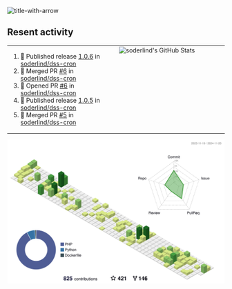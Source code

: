 
![title-with-arrow](https://github.com/soderlind/soderlind/assets/1649452/0f685042-97c3-46ba-b290-804d07f05370)



## Resent activity

<table width="100%" border="0"><tr><td width="49%">

<!--START_SECTION:activity-->
1. 🚀 Published release [1.0.6](https://github.com/soderlind/dss-cron/releases/tag/1.0.6) in [soderlind/dss-cron](https://github.com/soderlind/dss-cron)
2. 🎉 Merged PR [#6](https://github.com/soderlind/dss-cron/pull/6) in [soderlind/dss-cron](https://github.com/soderlind/dss-cron)
3. 💪 Opened PR [#6](https://github.com/soderlind/dss-cron/pull/6) in [soderlind/dss-cron](https://github.com/soderlind/dss-cron)
4. 🚀 Published release [1.0.5](https://github.com/soderlind/dss-cron/releases/tag/1.0.5) in [soderlind/dss-cron](https://github.com/soderlind/dss-cron)
5. 🎉 Merged PR [#5](https://github.com/soderlind/dss-cron/pull/5) in [soderlind/dss-cron](https://github.com/soderlind/dss-cron)
<!--END_SECTION:activity-->
  </td>
<td width="49%" valign="top">
     <img  alt="soderlind's GitHub Stats" src="https://awesome-github-stats.azurewebsites.net/user-stats/soderlind?cardType=octocat&theme=github&preferLogin=false&Title=FFFFFF&Border=FFFFFF" />
</td></tr></table>


![](./profile-3d-contrib/profile-green-animate.svg)


